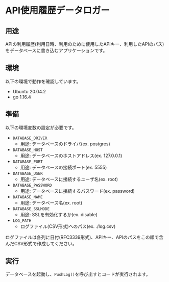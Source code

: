 # API使用履歴データロガー

## 用途
APIの利用履歴(利用日時、利用のために使用したAPIキー、利用したAPIのパス)をデータベースに書き込むアプリケーションです。

## 環境
以下の環境で動作を確認しています。
- Ubuntu 20.04.2
- go 1.16.4

## 準備
以下の環境変数の設定が必要です。
- `DATABASE_DRIVER`
    - 用途: データベースのドライバ(ex. postgres)
- `DATABASE_HOST`
    - 用途: データベースのホストアドレス(ex. 127.0.0.1)
- `DATABASE_PORT`
    - 用途: データベースの接続ポート(ex. 5555)
- `DATABASE_USER`
    - 用途: データベースに接続するユーザ名(ex. root)
- `DATABASE_PASSWORD`
    - 用途: データベースに接続するパスワード(ex. password)
- `DATABASE_NAME`
    - 用途: データベース名(ex. root)
- `DATABASE_SSLMODE`
    - 用途: SSLを有効化するか(ex. disable)
- `LOG_PATH`
    - ログファイル(CSV形式)へのパス(ex. ./log.csv)

ログファイルは各列に日付(RFC3339形式)、APIキー、APIのパスをこの順で含んだCSV形式で作成してください。

## 実行
データベースを起動し、`PushLog()`を呼び出すとコードが実行されます。